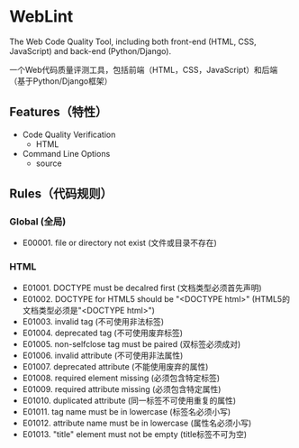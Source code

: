 # WebLint

The Web Code Quality Tool, including both front-end (HTML, CSS, JavaScript) and back-end (Python/Django).

一个Web代码质量评测工具，包括前端（HTML，CSS，JavaScript）和后端（基于Python/Django框架）

## Features（特性）

- Code Quality Verification
  - HTML
- Command Line Options
  - source

## Rules（代码规则）

### Global (全局)

- E00001. file or directory not exist (文件或目录不存在)

### HTML

- E01001. DOCTYPE must be decalred first (文档类型必须首先声明)
- E01002. DOCTYPE for HTML5 should be "&lt;DOCTYPE html&gt;" (HTML5的文档类型必须是"&lt;DOCTYPE html&gt;")
- E01003. invalid tag (不可使用非法标签)
- E01004. deprecated tag (不可使用废弃标签)
- E01005. non-selfclose tag must be paired (双标签必须成对)
- E01006. invalid attribute (不可使用非法属性)
- E01007. deprecated attribute (不能使用废弃的属性)
- E01008. required element missing (必须包含特定标签)
- E01009. required attribute missing (必须包含特定属性)
- E01010. duplicated attribute (同一标签不可使用重复的属性)
- E01011. tag name must be in lowercase (标签名必须小写)
- E01012. attribute name must be in lowercase (属性名必须小写)
- E01013. "title" element must not be empty (title标签不可为空)
